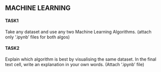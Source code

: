 
## **MACHINE LEARNING**

#### **TASK1** 
Take any dataset and use any two Machine Learning Algorithms.
(attach only ‘.ipynb’ files for both algos)

#### **TASK2** 
Explain which algorithm is best by visualising the same dataset. In the final text cell, write an explanation in your own words.
(Attach ‘.ipynb’ file)
